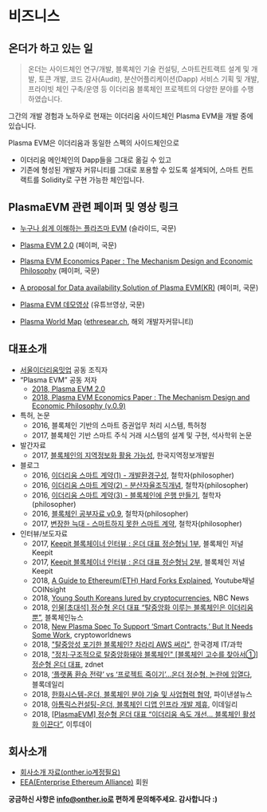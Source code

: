 
# 비즈니스

## 온더가 하고 있는 일
> 온더는 사이드체인 연구/개발, 블록체인 기술 컨설팅, 스마트컨트랙트 설계 및 개발, 토큰 개발, 코드 감사(Audit),
분산어플리케이션(Dapp) 서비스 기획 및 개발, 프라이빗 체인 구축/운영 등 이더리움 블록체인 프로젝트의 다양한 분야를 수행하였습니다.

그간의 개발 경험과 노하우로 현재는 이더리움 사이드체인 Plasma EVM을 개발 중에 있습니다.

Plasma EVM은 이더리움과 동일한 스펙의 사이드체인으로
* 이더리움 메인체인의 Dapp들을 그대로 옮길 수 있고
* 기존에 형성된 개발자 커뮤니티를 그대로 포용할 수 있도록 설계되어, 스마트 컨트랙트를 Solidity로 구현 가능한 체인입니다.

## PlasmaEVM 관련 페이퍼 및 영상 링크
+ [누구나 쉽게 이해하는 플라즈마 EVM](https://docs.google.com/presentation/d/10SzBYndUXm8OYWNI-n-USXLrJoe3g4eveF51tR-ptgU/edit#slide=id.p) (슬라이드, 국문)

+ [Plasma EVM 2.0](https://hackmd.io/ciFhWJJrRbGFqA7Vc6tVJQ) (페이퍼, 국문)

+ [Plasma EVM Economics Paper : The Mechanism Design and Economic Philosophy](https://hackmd.io/s/rJgPxWYTm) (페이퍼, 국문)

+ [A proposal for Data availability Solution of Plasma EVM(KR)](https://hackmd.io/s/H1bk0Z-DQ) (페이퍼, 국문)

+ [Plasma EVM 데모영상](https://www.youtube.com/watch?v=jJr0BvRqDR8) (유튜브영상, 국문)

+ [Plasma World Map](https://ethresear.ch/t/plasma-world-map-the-hitchhiker-s-guide-to-the-plasma/4333) ([ethresear.ch](https://ethresear.ch/), 해외 개발자커뮤니티)   

## 대표소개
* [서울이더리움밋업](https://www.meetup.com/ko-KR/Seoul-Ethereum-Meetup/) 공동 조직자
* “Plasma EVM” 공동 저자
  * [2018, Plasma EVM 2.0](https://hackmd.io/ciFhWJJrRbGFqA7Vc6tVJQ)
  * [2018, Plasma EVM Economics Paper : The Mechanism Design and Economic Philosophy (v.0.9)](https://hackmd.io/s/rJgPxWYTm)
* 특허, 논문
  * 2016, 블록체인 기반의 스마트 증권업무 처리 시스템, 특허청
  * 2017, 블록체인 기반 스마트 주식 거래 시스템의 설계 및 구현, 석사학위 논문
* 발간자료
  * 2017,  [블록체인의 지역정보화 활용 가능성](https://drive.google.com/file/d/1WyMdshs5DIgrRIbB86koO6IRffobfATx/view?usp=sharing), 한국지역정보개발원
* 블로그
  * 2016,  [이더리움 스마트 계약(1) - 개발환경구성](https://medium.com/@soonhyungjung/%EC%9D%B4%EB%8D%94%EB%A6%AC%EC%9B%80-%EC%8A%A4%EB%A7%88%ED%8A%B8-%EA%B3%84%EC%95%BD-%EC%9E%91%EC%84%B1%ED%95%98%EA%B8%B0-1-%EA%B0%9C%EB%B0%9C%ED%99%98%EA%B2%BD-f8e675e26e9d), 철학자(philosopher)
  * 2016,  [이더리움 스마트 계약(2) - 분산자율조직개념](https://medium.com/@soonhyungjung/%EC%9D%B4%EB%8D%94%EB%A6%AC%EC%9B%80-%EC%8A%A4%EB%A7%88%ED%8A%B8-%EA%B3%84%EC%95%BD-2-%EA%B0%9C%EB%85%90-fbdb597ad60b), 철학자(philosopher)
  * 2016,  [이더리움 스마트 계약(3) - 블록체인에 은행 만들기](https://medium.com/@soonhyungjung/%EC%9D%B4%EB%8D%94%EB%A6%AC%EC%9B%80-%EC%8A%A4%EB%A7%88%ED%8A%B8-%EA%B3%84%EC%95%BD-3-%EB%B8%94%EB%A1%9D%EC%B2%B4%EC%9D%B8-%EC%9D%80%ED%96%89-%EB%A7%8C%EB%93%A4%EA%B8%B0-44a9d58d687a), 철학자(philosopher)
  * 2016,  [블록체인 공부자료 v0.9](https://medium.com/@soonhyungjung/%EB%B8%94%EB%A1%9D%EC%B2%B4%EC%9D%B8-%EA%B3%B5%EB%B6%80-%EC%9E%90%EB%A3%8C-%EC%A0%95%EB%A6%AC%EC%99%80-%EC%88%9C%EC%84%9C-5c390b5323fa), 철학자(philosopher)
  * 2017,  [변장한 늑대 - 스마트하지 못한 스마트 계약](https://medium.com/@soonhyungjung/%EB%B3%80%EC%9E%A5%ED%95%9C-%EB%8A%91%EB%8C%80-%EC%8A%A4%EB%A7%88%ED%8A%B8%ED%95%98%EC%A7%80-%EB%AA%BB%ED%95%9C-%EC%8A%A4%EB%A7%88%ED%8A%B8-%EA%B3%84%EC%95%BD-c1a8b09f59ef), 철학자(philosopher)
* 인터뷰/보도자료
  * 2017,  [Keepit 블록체이너 인터뷰 : 온더 대표 정순형님 1부](https://steemit.com/kr/@keepit/mjghs-keepit-1), 블록체인 저널 Keepit
  * 2017,  [Keepit 블록체이너 인터뷰 : 온더 대표 정순형님 2부](https://steemit.com/kr/@keepit/4t1fvy-keepit-2), 블록체인 저널 Keepit
  * 2018,  [A Guide to Ethereum(ETH) Hard Forks Explained](https://www.youtube.com/watch?v=oQqY7x5uEao), Youtube채널 COINsight
  * 2018,  [Young South Koreans lured by cryptocurrencies](https://www.nbcnews.com/tech/internet/young-south-koreans-lured-cryptocurrencies-struggle-bust-after-boom-n852531), NBC News
  * 2018,  [인물[초대석] 정순형 온더 대표 “탈중앙화 이루는 블록체인은 이더리움뿐”](http://blockchainnews.co.kr/news/view.php?idx=1360), 블록체인뉴스
  * 2018,  [New Plasma Spec To Support ‘Smart Contracts,’ But It Needs Some Work](http://cryptoworldnews.co/new-plasma-spec-to-support-smart-contracts-but-it-needs-some-work/), cryptoworldnews
  * 2018,  ["탈중앙성 포기한 블록체인? 차라리 AWS 써라"](http://news.hankyung.com/article/201809223362g#Redyho), 한국경제 IT/과학
  * 2018,  ["정치·구조적으로 탈중앙화돼야 블록체인" [블록체인 고수를 찾아서①] 정순형 온더 대표](http://www.zdnet.co.kr/news/news_view.asp?artice_id=20181016100336), zdnet
  * 2018,  [‘플랫폼 환승 전략’ vs ‘프로젝트 죽이기’…온더 정순형, 논란에 입열다](https://www.blockdaily.com/2018/10/22/2674/), 블록데일리
  * 2018,  [한화시스템-온더, 블록체인 분야 기술 및 사업협력 협약](http://www.fnnews.com/news/201810251349465399), 파이낸셜뉴스
  * 2018,  [아톰릭스컨설팅-온더, 블록체인 디앱 인프라 개발 제휴](http://www.edaily.co.kr/news/read?newsId=01121766619402440&mediaCodeNo=257), 이데일리
  * 2018,  [[PlasmaEVM] 정순형 온더 대표 “이더리움 속도 개선… 블록체인 활성화 이끈다”](http://m.etoday.co.kr/view.php?idxno=1689793), 이투데이


## 회사소개
  * [회사소개 자료(onther.io계정필요)](https://drive.google.com/drive/folders/0B5sY8bbGT-SNamU4N2thOVRsT0U)
  * [EEA(Enterprise Ethereum Alliance)](https://entethalliance.org/members/) 회원


__궁금하신 사항은 info@onther.io로 편하게 문의해주세요. 감사합니다 :)__
